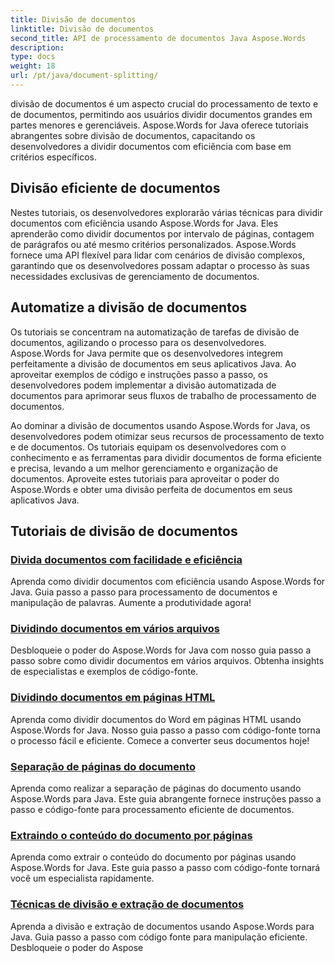 ```yaml
---
title: Divisão de documentos
linktitle: Divisão de documentos
second_title: API de processamento de documentos Java Aspose.Words
description: 
type: docs
weight: 18
url: /pt/java/document-splitting/
---
```


divisão de documentos é um aspecto crucial do processamento de texto e de documentos, permitindo aos usuários dividir documentos grandes em partes menores e gerenciáveis. Aspose.Words for Java oferece tutoriais abrangentes sobre divisão de documentos, capacitando os desenvolvedores a dividir documentos com eficiência com base em critérios específicos.

## Divisão eficiente de documentos

Nestes tutoriais, os desenvolvedores explorarão várias técnicas para dividir documentos com eficiência usando Aspose.Words for Java. Eles aprenderão como dividir documentos por intervalo de páginas, contagem de parágrafos ou até mesmo critérios personalizados. Aspose.Words fornece uma API flexível para lidar com cenários de divisão complexos, garantindo que os desenvolvedores possam adaptar o processo às suas necessidades exclusivas de gerenciamento de documentos.

## Automatize a divisão de documentos

Os tutoriais se concentram na automatização de tarefas de divisão de documentos, agilizando o processo para os desenvolvedores. Aspose.Words for Java permite que os desenvolvedores integrem perfeitamente a divisão de documentos em seus aplicativos Java. Ao aproveitar exemplos de código e instruções passo a passo, os desenvolvedores podem implementar a divisão automatizada de documentos para aprimorar seus fluxos de trabalho de processamento de documentos.

Ao dominar a divisão de documentos usando Aspose.Words for Java, os desenvolvedores podem otimizar seus recursos de processamento de texto e de documentos. Os tutoriais equipam os desenvolvedores com o conhecimento e as ferramentas para dividir documentos de forma eficiente e precisa, levando a um melhor gerenciamento e organização de documentos. Aproveite estes tutoriais para aproveitar o poder do Aspose.Words e obter uma divisão perfeita de documentos em seus aplicativos Java.

## Tutoriais de divisão de documentos

### [Divida documentos com facilidade e eficiência](./split-documents-easily-efficiently/)

Aprenda como dividir documentos com eficiência usando Aspose.Words for Java. Guia passo a passo para processamento de documentos e manipulação de palavras. Aumente a produtividade agora!
### [Dividindo documentos em vários arquivos](./splitting-documents-into-multiple-files/)
Desbloqueie o poder do Aspose.Words for Java com nosso guia passo a passo sobre como dividir documentos em vários arquivos. Obtenha insights de especialistas e exemplos de código-fonte.
### [Dividindo documentos em páginas HTML](./splitting-documents-into-html-pages/)
Aprenda como dividir documentos do Word em páginas HTML usando Aspose.Words for Java. Nosso guia passo a passo com código-fonte torna o processo fácil e eficiente. Comece a converter seus documentos hoje!
### [Separação de páginas do documento](./document-page-separation/)
Aprenda como realizar a separação de páginas do documento usando Aspose.Words para Java. Este guia abrangente fornece instruções passo a passo e código-fonte para processamento eficiente de documentos.
### [Extraindo o conteúdo do documento por páginas](./extracting-document-content-pages/)
Aprenda como extrair o conteúdo do documento por páginas usando Aspose.Words for Java. Este guia passo a passo com código-fonte tornará você um especialista rapidamente.
### [Técnicas de divisão e extração de documentos](./document-splitting-extraction-techniques/)
Aprenda a divisão e extração de documentos usando Aspose.Words para Java. Guia passo a passo com código fonte para manipulação eficiente. Desbloqueie o poder do Aspose